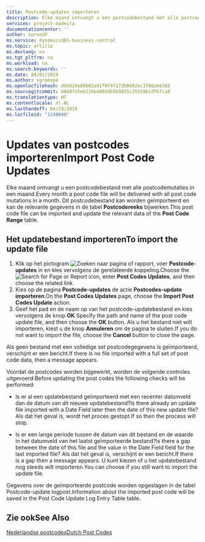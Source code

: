 ```yaml
---
title: Postcode-updates importeren
description: Elke maand ontvangt u een postcodebestand met alle postcodemutaties in een maand. Dit postcodebestand kan worden geïmporteerd en kan de relevante gegevens in de tabel Postcodereeks bijwerken.
services: project-madeira
documentationcenter: ''
author: SorenGP
ms.service: dynamics365-business-central
ms.topic: article
ms.devlang: na
ms.tgt_pltfrm: na
ms.workload: na
ms.search.keywords: ''
ms.date: 04/01/2019
ms.author: sgroespe
ms.openlocfilehash: d66024e80b02a91f0f4f173b0692ec3f86ab636b
ms.sourcegitcommit: 60b87e5eb32bb408dd65b9855c29159b1dfbfca8
ms.translationtype: HT
ms.contentlocale: nl-NL
ms.lasthandoff: 04/29/2019
ms.locfileid: "1246040"
---
```

# <a name="import-post-code-updates"></a><span data-ttu-id="bfaf0-104">Updates van postcodes importeren</span><span class="sxs-lookup"><span data-stu-id="bfaf0-104">Import Post Code Updates</span></span>
<span data-ttu-id="bfaf0-105">Elke maand ontvangt u een postcodebestand met alle postcodemutaties in een maand.</span><span class="sxs-lookup"><span data-stu-id="bfaf0-105">Every month a post code file will be delivered with all post code mutations in a month.</span></span> <span data-ttu-id="bfaf0-106">Dit postcodebestand kan worden geïmporteerd en kan de relevante gegevens in de tabel **Postcodereeks** bijwerken.</span><span class="sxs-lookup"><span data-stu-id="bfaf0-106">This post code file can be imported and update the relevant data of the **Post Code Range** table.</span></span>  

## <a name="to-import-the-update-file"></a><span data-ttu-id="bfaf0-107">Het updatebestand importeren</span><span class="sxs-lookup"><span data-stu-id="bfaf0-107">To import the update file</span></span>  

1.  <span data-ttu-id="bfaf0-108">Klik op het pictogram ![Zoeken naar pagina of rapport](../../media/ui-search/search_small.png "pictogram Zoeken naar pagina of rapport"), voer **Postcode-updates** in en kies vervolgens de gerelateerde koppeling.</span><span class="sxs-lookup"><span data-stu-id="bfaf0-108">Choose the ![Search for Page or Report](../../media/ui-search/search_small.png "Search for Page or Report icon") icon, enter **Post Codes Updates**, and then choose the related link.</span></span>  
2.  <span data-ttu-id="bfaf0-109">Kies op de pagina **Postcode-updates** de actie **Postcodes-update importeren**.</span><span class="sxs-lookup"><span data-stu-id="bfaf0-109">On the **Post Codes Updates** page, choose the **Import Post Codes Update** action.</span></span>  
3.  <span data-ttu-id="bfaf0-110">Geef het pad en de naam op van het postcode-updatebestand en kies vervolgens de knop **OK**.</span><span class="sxs-lookup"><span data-stu-id="bfaf0-110">Specify the path and name of the post code update file, and then choose the **OK** button.</span></span> <span data-ttu-id="bfaf0-111">Als u het bestand niet wilt importeren, kiest u de knop **Annuleren** om de pagina te sluiten.</span><span class="sxs-lookup"><span data-stu-id="bfaf0-111">If you do not want to import the file, choose the **Cancel** button to close the page.</span></span>  

<span data-ttu-id="bfaf0-112">Als geen bestand met een volledige set postcodegegevens is geïmporteerd, verschijnt er een bericht.</span><span class="sxs-lookup"><span data-stu-id="bfaf0-112">If there is no file imported with a full set of post code data, then a message appears.</span></span>  

<span data-ttu-id="bfaf0-113">Voordat de postcodes worden bijgewerkt, worden de volgende controles uitgevoerd:</span><span class="sxs-lookup"><span data-stu-id="bfaf0-113">Before updating the post codes the following checks will be performed:</span></span>  

- <span data-ttu-id="bfaf0-114">Is er al een updatebestand geïmporteerd met een recenter datumveld dan de datum van dit nieuwe updatebestand?</span><span class="sxs-lookup"><span data-stu-id="bfaf0-114">Is there already an update file imported with a Date Field later then the date of this new update file?</span></span> <span data-ttu-id="bfaf0-115">Als dat het geval is, wordt het proces gestopt.</span><span class="sxs-lookup"><span data-stu-id="bfaf0-115">If so then the process will stop.</span></span>  

- <span data-ttu-id="bfaf0-116">Is er een lange periode tussen de datum van dit bestand en de waarde in het datumveld van het laatst geïmporteerde bestand?</span><span class="sxs-lookup"><span data-stu-id="bfaf0-116">Is there a gap between the date of this file and the value in the Date Field field for the last imported file?</span></span> <span data-ttu-id="bfaf0-117">Als dat het geval is, verschijnt er een bericht.</span><span class="sxs-lookup"><span data-stu-id="bfaf0-117">If there is a gap then a message appears.</span></span> <span data-ttu-id="bfaf0-118">U kunt kiezen of u het updatebestand nog steeds wilt importeren.</span><span class="sxs-lookup"><span data-stu-id="bfaf0-118">You can choose if you still want to import the update file.</span></span>  

<span data-ttu-id="bfaf0-119">Gegevens over de geïmporteerde postcode worden opgeslagen in de tabel Postcode-update logpost.</span><span class="sxs-lookup"><span data-stu-id="bfaf0-119">Information about the imported post code will be saved in the Post Code Update Log Entry Table table.</span></span>  

## <a name="see-also"></a><span data-ttu-id="bfaf0-120">Zie ook</span><span class="sxs-lookup"><span data-stu-id="bfaf0-120">See Also</span></span>  
[<span data-ttu-id="bfaf0-121">Nederlandse postcodes</span><span class="sxs-lookup"><span data-stu-id="bfaf0-121">Dutch Post Codes</span></span>](dutch-post-codes.md)
